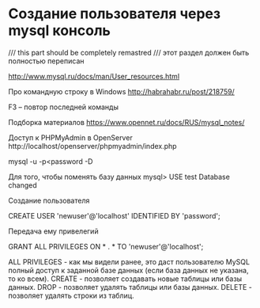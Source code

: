# Создание пользователя через mysql консоль

/// this part should be completely remastred
/// этот раздел должен быть полностью переписан

http://www.mysql.ru/docs/man/User_resources.html

Про командную строку  в Windows
http://habrahabr.ru/post/218759/

F3 – повтор последней команды

Подборка материалов
https://www.opennet.ru/docs/RUS/mysql_notes/

Доступ к PHPMyAdmin в OpenServer
http://localhost/openserver/phpmyadmin/index.php

mysql -u<username> -p<password -D<database> 

Для того, чтобы поменять базу данных
mysql> USE test
Database changed

Создание пользователя

CREATE USER 'newuser'@'localhost' IDENTIFIED BY 'password';

Передача ему привелегий

GRANT ALL PRIVILEGES ON * . * TO 'newuser'@'localhost';

ALL PRIVILEGES - как мы видели ранее, это даст пользователю MySQL полный доступ к заданной базе данных (если база данных не указана, то ко всем).
CREATE - позволяет создавать новые таблицы или базы данных.
DROP - позволяет удалять таблицы или базы данных.
DELETE - позволяет удалять строки из таблиц.